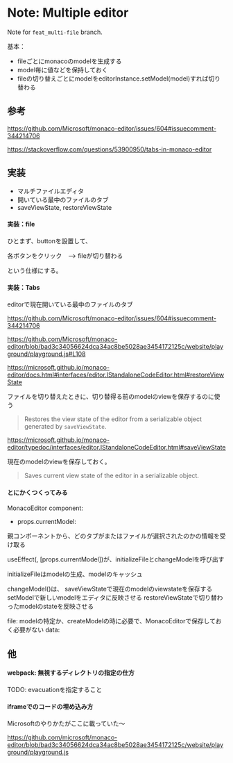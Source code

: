 # Note: Multiple editor

Note for `feat_multi-file` branch.

基本：

- fileごとにmonacoのmodelを生成する
- model毎に値などを保持しておく
- fileの切り替えごとにmodelをeditorInstance.setModel(model)すれば切り替わる

## 参考



https://github.com/Microsoft/monaco-editor/issues/604#issuecomment-344214706

https://stackoverflow.com/questions/53900950/tabs-in-monaco-editor

## 実装

- マルチファイルエディタ
- 開いている最中のファイルのタブ
- saveViewState, restoreViewState


#### 実装：file 

ひとまず、buttonを設置して、

各ボタンをクリック　--> fileが切り替わる

という仕様にする。



#### 実装：Tabs

editorで現在開いている最中のファイルのタブ

https://github.com/Microsoft/monaco-editor/issues/604#issuecomment-344214706

https://github.com/Microsoft/monaco-editor/blob/bad3c34056624dca34ac8be5028ae3454172125c/website/playground/playground.js#L108

https://microsoft.github.io/monaco-editor/docs.html#interfaces/editor.IStandaloneCodeEditor.html#restoreViewState

ファイルを切り替えたときに、切り替得る前のmodelのviewを保存するのに使う

> Restores the view state of the editor from a serializable object generated by `saveViewState`.

https://microsoft.github.io/monaco-editor/typedoc/interfaces/editor.IStandaloneCodeEditor.html#saveViewState

現在のmodelのviewを保存しておく。

> Saves current view state of the editor in a serializable object.


#### とにかくつくってみる

MonacoEditor component:

- props.currentModel: 

親コンポーネントから、どのタブがまたはファイルが選択されたのかの情報を受け取る

useEffect(, [props.currentModel])が、initializeFileとchangeModelを呼び出す

initializeFileはmodelの生成、modelのキャッシュ

changeModel()は、
    saveViewStateで現在のmodelのviewstateを保存する
    setModelで新しいmodelをエディタに反映させる
    restoreViewStateで切り替わったmodelのstateを反映させる



file: modelの特定か、createModelの時に必要で、MonacoEditorで保存しておく必要がない
data: 
## 他

#### webpack: 無視するディレクトリの指定の仕方

TODO: evacuationを指定すること

#### iframeでのコードの埋め込み方

Microsoftのやりかたがここに載っていた～

https://github.com/microsoft/monaco-editor/blob/bad3c34056624dca34ac8be5028ae3454172125c/website/playground/playground.js

